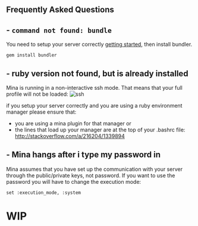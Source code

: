 Frequently Asked Questions
--------------------

## - `command not found: bundle`

You need to setup your server correctly [getting started](getting_started.md#step-0-configure-server), then install bundler.

    gem install bundler

## - ruby version not found, but is already installed

Mina is running in a non-interactive ssh mode. That means that your full profile will not be loaded:  ![ssh](http://capistranorb.com/images/BashStartupFiles1.png)

if you setup your server correctly and you are using a ruby environment manager please ensure that:
  - you are using a mina plugin for that manager or
  - the lines that load up your manager are at the top of your .bashrc file: http://stackoverflow.com/a/216204/1339894

## - Mina hangs after i type my password in

Mina assumes that you have set up the communication with your server through the public/private keys, not password. If you want to use the password you will have to change the execution mode:

    set :execution_mode, :system

# WIP
